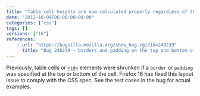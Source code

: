 ```yaml
---
title: "Table cell heights are now calculated properly regardless of the border"
date: "2012-10-09T06:00:00-04:00"
categories: ["css"]
tags: []
versions: ["16"]
references:
    - url: "https://bugzilla.mozilla.org/show_bug.cgi?id=248239"
      title: "Bug 248239 – borders and padding on the top and bottom of table cells reduce the height"
---
```

Previously, table cells or [`<td>`](https://developer.mozilla.org/docs/Web/HTML/Element/td) elements were shrunken if a `border` or `padding` was specified at the top or bottom of the cell. Firefox 16 has fixed this layout issue to comply with the CSS spec. See the test cases in the bug for actual examples.
